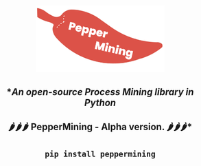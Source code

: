<div align="center">

<img src="docs/images/logo.png" alt="drawing" width="300"/>

## **An open-source Process Mining library in Python*
## 🌶🌶🌶 **PepperMining - Alpha version. 🌶🌶🌶***
## `pip install peppermining` </br>


